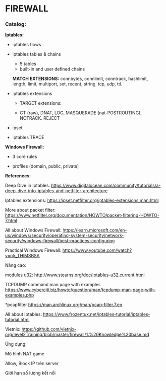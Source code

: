 # FIREWALL

### Catalog:

**Iptables:**
  
  - iptables flows
  
  - iptables tables & chains
    + 5 tables
    + built-in and user defined chains


    **MATCH EXTENSIONS:**  connbytes, connlimit, conntrack, hashlimit, length, limit, multiport, set, recent, string, tcp, udp, ttl.

    
  - iptables extensions

    + TARGET extensions:

    + CT (raw), DNAT, LOG, MASQUERADE (nat-POSTROUTING), NOTRACK. REJECT
  
  - ipset
  
  - iptables TRACE

**Windows Firewall:**

  - 3 core rules
  
  - profiles (domain, public, private)

**References:**

  Deep Dive in Iptables: https://www.digitalocean.com/community/tutorials/a-deep-dive-into-iptables-and-netfilter-architecture

  Iptables extensions: https://ipset.netfilter.org/iptables-extensions.man.html

  More about packet filter: https://www.netfilter.org/documentation/HOWTO/packet-filtering-HOWTO-7.html

  All about Windows Firewall: https://learn.microsoft.com/en-us/windows/security/operating-system-security/network-security/windows-firewall/best-practices-configuring

  Practical Windows Firewall: https://www.youtube.com/watch?v=n5_THlMSBSA

  Nâng cao:

  modules u32: http://www.stearns.org/doc/iptables-u32.current.html

  TCPDUMP command man page with examples https://www.cyberciti.biz/howto/question/man/tcpdump-man-page-with-examples.php

  *pcapfilter https://man.archlinux.org/man/pcap-filter.7.en

  All about iptables: https://www.frozentux.net/iptables-tutorial/iptables-tutorial.html

  Vietnix: https://github.com/vietnix-org/level2Training/blob/master/firewall/1.%20Knowledge%20base.md

Ứng dụng:

  Mô hình NAT game

  Allow, Block IP trên server

  Giới hạn số lượng kết nối
